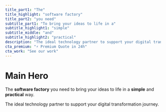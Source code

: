 ```yaml
---
title_part1: "The"
title_highlight: "software factory"
title_part2: "you need"
subtitle_part1: "To bring your ideas to life in a"
subtitle_highlight1: "simple"
subtitle_middle: "and"
subtitle_highlight2: "practical"
description: "The ideal technology partner to support your digital transformation journey"
cta_premium: "⚡ Premium Quote in 24h"
cta_work: "See our work"
---
```


# Main Hero

The **software factory** you need to bring your ideas to life in a **simple** and **practical** way.

The ideal technology partner to support your digital transformation journey.